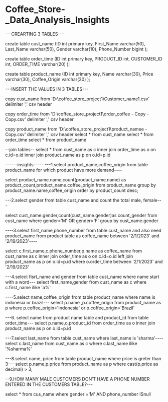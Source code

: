 # Coffee_Store-_Data_Analysis_Insights
---CREARTING 3 TABLES---

create table cust_name
(ID	int primary key,
 First_Name varchar(50),
 Last_Name varchar(50),
 Gender varchar(10),
 Phone_Number bigint
);


create table order_time
(ID int primary key,
 PRODUCT_ID int,
 CUSTOMER_ID int,
 ORDER_TIME varchar(20)
);

create table product_name
(ID int primary key,
 Name varchar(30),
 Price varchar(30),
 Coffee_Origin varchar(30)
);

---INSERT THE VALUES IN 3 TABLES---

copy cust_name from 'D:\coffee_store_project1\Customer_name1.csv' delimiter ',' csv header

copy order_time from 'D:\coffee_store_project1\order_coffee - Copy - Copy.csv' delimiter ',' csv header

copy product_name from 'D:\coffee_store_project1\product_namee - Copy.csv' delimiter ',' csv header
select * from cust_name
select * from order_time
select * from product_name

--join tables--
select * from cust_name as c
inner join order_time as o
on c.id=o.id
inner join product_name as p
on o.id=p.id


------insights-----
---1.select product_name,coffee_origin from table product_name for which product have more demand----

select  product_name.name,count(product_name.name) as product_count,product_name.coffee_origin from product_name
group by product_name.name,coffee_origin
order by product_count desc;

---2.select gender from table cust_name and count the total male, female--- 

select cust_name.gender,count(cust_name.gender)as count_gender from cust_name 
where gender='M' OR gender='F'
group by cust_name.gender

----3.select first_name,phone_number from table cust_name and also need  product_name from product table as coffee_name between '2/1/2023' and '2/19/2023'----

select c.first_name,c.phone_number,p.name as coffee_name from cust_name as c
inner join order_time as o
on c.id=o.id
left join product_name as p
on o.id=p.id
where o.order_time  between '2/1/2023' and '2/19/2023'

---4.select fisrt_name and gender from table cust_name where name start with a word---
select first_name,gender from cust_name as c
where c.first_name ilike 'a%' 

----5.select name,coffee_origin from table product_name where name is indonesia or brazil---
select p.name ,p.coffee_origin from product_name as p
where p.coffee_origin='Indonesia' or p.coffee_origin='Brazil'

---6. select name from product name table and product_id from table order_time---
select p.name,o.product_id from order_time as o
inner join product_name as p
on o.id=p.id

---7.select last_name from table cust_name where last_name is 'sharma'----
select c.last_name from cust_name as c
where c.last_name ilike '%sharma%'


---8.select name, price from table product_name where price is greter than 3---
select p.name,p.price from product_name as p
where cast(p.price as decimal) > 3;

--9.HOW MANY MALE CUSTOMERS DON’T HAVE A PHONE NUMBER ENTERED IN THE CUSTOMERS TABLE?---

select * from cus_name
where gender ='M'  AND phone_number ISnull
